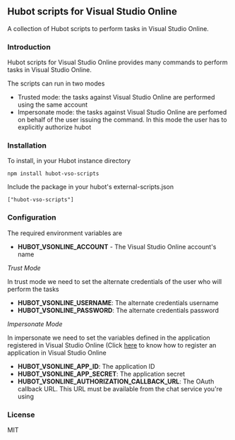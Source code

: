 ## Hubot scripts for Visual Studio Online

A collection of Hubot scripts to perform tasks in Visual Studio Online.

### Introduction

Hubot scripts for Visual Studio Online provides many commands to perform
tasks in Visual Studio Online.

The scripts can run in two modes

+ Trusted mode: the tasks against Visual Studio Online are performed using 
  the same account
+ Impersonate mode: the tasks against Visual Studio Online are perfomed on 
  behalf of the user issuing the command. In this mode the user has to explicitly 
  authorize hubot

### Installation

To install, in your Hubot instance directory

```
npm install hubot-vso-scripts
```


Include the package in your hubot's external-scripts.json

```
["hubot-vso-scripts"]
```

### Configuration

The required environment variables are

+ **HUBOT\_VSONLINE\_ACCOUNT** - The Visual Studio Online account's name

*Trust Mode*

In trust mode we need to set the alternate credentials of the user who  will perform the tasks

+ **HUBOT\_VSONLINE\_USERNAME**: The alternate credentials username
+ **HUBOT\_VSONLINE\_PASSWORD**: The alternate credentials password

*Impersonate Mode*

In impersonate we need to set the variables defined in the application registered in Visual Studio Online
(Click [here](http://www.visualstudio.com/integrate/get-started-auth-oauth2-vsi) to know how to register an 
application in Visual Studio Online

+ **HUBOT\_VSONLINE\_APP\_ID**: The application ID
+ **HUBOT\_VSONLINE\_APP\_SECRET**: The application secret
+ **HUBOT\_VSONLINE\_AUTHORIZATION\_CALLBACK\_URL**: The OAuth callback URL. This URL must be available from 
  the chat service you're using


### License

MIT


